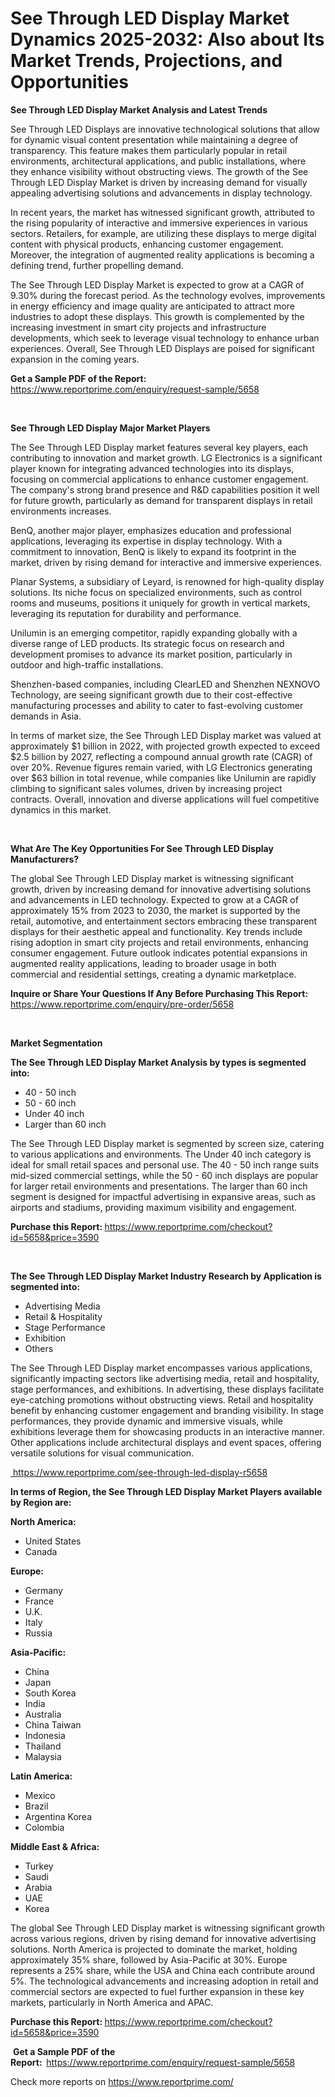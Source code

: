 <p><h1>See Through LED Display Market Dynamics 2025-2032: Also about Its Market Trends, Projections, and Opportunities</h1></p><p><strong>See Through LED Display Market Analysis and Latest Trends</strong></p>
<p><p>See Through LED Displays are innovative technological solutions that allow for dynamic visual content presentation while maintaining a degree of transparency. This feature makes them particularly popular in retail environments, architectural applications, and public installations, where they enhance visibility without obstructing views. The growth of the See Through LED Display Market is driven by increasing demand for visually appealing advertising solutions and advancements in display technology.</p><p>In recent years, the market has witnessed significant growth, attributed to the rising popularity of interactive and immersive experiences in various sectors. Retailers, for example, are utilizing these displays to merge digital content with physical products, enhancing customer engagement. Moreover, the integration of augmented reality applications is becoming a defining trend, further propelling demand.</p><p>The See Through LED Display Market is expected to grow at a CAGR of 9.30% during the forecast period. As the technology evolves, improvements in energy efficiency and image quality are anticipated to attract more industries to adopt these displays. This growth is complemented by the increasing investment in smart city projects and infrastructure developments, which seek to leverage visual technology to enhance urban experiences. Overall, See Through LED Displays are poised for significant expansion in the coming years.</p></p>
<p><strong>Get a Sample PDF of the Report:&nbsp;</strong> <a href="https://www.reportprime.com/enquiry/request-sample/5658?utm_campaign=3538&utm_medium=2&utm_source=Github&utm_content=ia&utm_term=19032025&utm_id=see-through-led-display">https://www.reportprime.com/enquiry/request-sample/5658</a></p>
<p>&nbsp;</p>
<p><strong>See Through LED Display Major Market Players</strong></p>
<p><p>The See Through LED Display market features several key players, each contributing to innovation and market growth. LG Electronics is a significant player known for integrating advanced technologies into its displays, focusing on commercial applications to enhance customer engagement. The company's strong brand presence and R&D capabilities position it well for future growth, particularly as demand for transparent displays in retail environments increases.</p><p>BenQ, another major player, emphasizes education and professional applications, leveraging its expertise in display technology. With a commitment to innovation, BenQ is likely to expand its footprint in the market, driven by rising demand for interactive and immersive experiences.</p><p>Planar Systems, a subsidiary of Leyard, is renowned for high-quality display solutions. Its niche focus on specialized environments, such as control rooms and museums, positions it uniquely for growth in vertical markets, leveraging its reputation for durability and performance.</p><p>Unilumin is an emerging competitor, rapidly expanding globally with a diverse range of LED products. Its strategic focus on research and development promises to advance its market position, particularly in outdoor and high-traffic installations.</p><p>Shenzhen-based companies, including ClearLED and Shenzhen NEXNOVO Technology, are seeing significant growth due to their cost-effective manufacturing processes and ability to cater to fast-evolving customer demands in Asia. </p><p>In terms of market size, the See Through LED Display market was valued at approximately $1 billion in 2022, with projected growth expected to exceed $2.5 billion by 2027, reflecting a compound annual growth rate (CAGR) of over 20%. Revenue figures remain varied, with LG Electronics generating over $63 billion in total revenue, while companies like Unilumin are rapidly climbing to significant sales volumes, driven by increasing project contracts. Overall, innovation and diverse applications will fuel competitive dynamics in this market.</p></p>
<p>&nbsp;</p>
<p><strong>What Are The Key Opportunities For See Through LED Display Manufacturers?</strong></p>
<p><p>The global See Through LED Display market is witnessing significant growth, driven by increasing demand for innovative advertising solutions and advancements in LED technology. Expected to grow at a CAGR of approximately 15% from 2023 to 2030, the market is supported by the retail, automotive, and entertainment sectors embracing these transparent displays for their aesthetic appeal and functionality. Key trends include rising adoption in smart city projects and retail environments, enhancing consumer engagement. Future outlook indicates potential expansions in augmented reality applications, leading to broader usage in both commercial and residential settings, creating a dynamic marketplace.</p></p>
<p><strong>Inquire or Share Your Questions If Any Before Purchasing This Report:</strong> <a href="https://www.reportprime.com/enquiry/pre-order/5658?utm_campaign=3538&utm_medium=2&utm_source=Github&utm_content=ia&utm_term=19032025&utm_id=see-through-led-display">https://www.reportprime.com/enquiry/pre-order/5658</a></p>
<p>&nbsp;</p>
<p><strong>Market Segmentation</strong></p>
<p><strong>The See Through LED Display Market Analysis by types is segmented into:</strong></p>
<p><ul><li>40 - 50 inch</li><li>50 - 60 inch</li><li>Under 40 inch</li><li>Larger than 60 inch</li></ul></p>
<p><p>The See Through LED Display market is segmented by screen size, catering to various applications and environments. The Under 40 inch category is ideal for small retail spaces and personal use. The 40 - 50 inch range suits mid-sized commercial settings, while the 50 - 60 inch displays are popular for larger retail environments and presentations. The larger than 60 inch segment is designed for impactful advertising in expansive areas, such as airports and stadiums, providing maximum visibility and engagement.</p></p>
<p><strong>Purchase this Report:&nbsp;</strong><a href="https://www.reportprime.com/checkout?id=5658&price=3590&utm_campaign=3538&utm_medium=2&utm_source=Github&utm_content=ia&utm_term=19032025&utm_id=see-through-led-display">https://www.reportprime.com/checkout?id=5658&price=3590</a></p>
<p>&nbsp;</p>
<p><strong>The See Through LED Display Market Industry Research by Application is segmented into:</strong></p>
<p><ul><li>Advertising Media</li><li>Retail & Hospitality</li><li>Stage Performance</li><li>Exhibition</li><li>Others</li></ul></p>
<p><p>The See Through LED Display market encompasses various applications, significantly impacting sectors like advertising media, retail and hospitality, stage performances, and exhibitions. In advertising, these displays facilitate eye-catching promotions without obstructing views. Retail and hospitality benefit by enhancing customer engagement and branding visibility. In stage performances, they provide dynamic and immersive visuals, while exhibitions leverage them for showcasing products in an interactive manner. Other applications include architectural displays and event spaces, offering versatile solutions for visual communication.</p></p>
<p><a href="https://www.reportprime.com/see-through-led-display-r5658?utm_campaign=3538&utm_medium=2&utm_source=Github&utm_content=ia&utm_term=19032025&utm_id=see-through-led-display">&nbsp;https://www.reportprime.com/see-through-led-display-r5658</a></p>
<p><strong>In terms of Region, the See Through LED Display Market Players available by Region are:</strong></p>
<p>
    <p> <strong> North America: </strong>
        <ul>
            <li>United States</li>
            <li>Canada</li>
        </ul>
        </p> 
    <p> <strong> Europe: </strong>
        <ul>
            <li>Germany</li>
            <li>France</li>
            <li>U.K.</li>
            <li>Italy</li>
            <li>Russia</li>
        </ul>
        </p> 
    <p> <strong> Asia-Pacific: </strong>
        <ul>
            <li>China</li>
            <li>Japan</li>
            <li>South Korea</li>
            <li>India</li>
            <li>Australia</li>
            <li>China Taiwan</li>
            <li>Indonesia</li>
            <li>Thailand</li>
            <li>Malaysia</li>
        </ul>
        </p> 
    <p> <strong> Latin America: </strong>
        <ul>
            <li>Mexico</li>
            <li>Brazil</li>
            <li>Argentina Korea</li>
            <li>Colombia</li>
        </ul>
        </p> 
    <p> <strong> Middle East & Africa: </strong>
        <ul>
            <li>Turkey</li>
            <li>Saudi</li>
            <li>Arabia</li>
            <li>UAE</li>
            <li>Korea</li>
        </ul>
    </p>
    </p>
<p><p>The global See Through LED Display market is witnessing significant growth across various regions, driven by rising demand for innovative advertising solutions. North America is projected to dominate the market, holding approximately 35% share, followed by Asia-Pacific at 30%. Europe represents a 25% share, while the USA and China each contribute around 5%. The technological advancements and increasing adoption in retail and commercial sectors are expected to fuel further expansion in these key markets, particularly in North America and APAC.</p></p>
<p><strong>Purchase this Report: </strong><a href="https://www.reportprime.com/checkout?id=5658&price=3590&utm_campaign=3538&utm_medium=2&utm_source=Github&utm_content=ia&utm_term=19032025&utm_id=see-through-led-display">https://www.reportprime.com/checkout?id=5658&price=3590</a></p>
<p>&nbsp;<strong>Get a Sample PDF of the Report:&nbsp;&nbsp;</strong><a href="https://www.reportprime.com/enquiry/request-sample/5658?utm_campaign=3538&utm_medium=2&utm_source=Github&utm_content=ia&utm_term=19032025&utm_id=see-through-led-display">https://www.reportprime.com/enquiry/request-sample/5658</a></p>
<p><strong></strong></p>
<p>Check more reports on <a href="https://www.reportprime.com/?utm_campaign=3538&utm_medium=2&utm_source=Github&utm_content=ia&utm_term=19032025&utm_id=see-through-led-display">https://www.reportprime.com/</a></p>